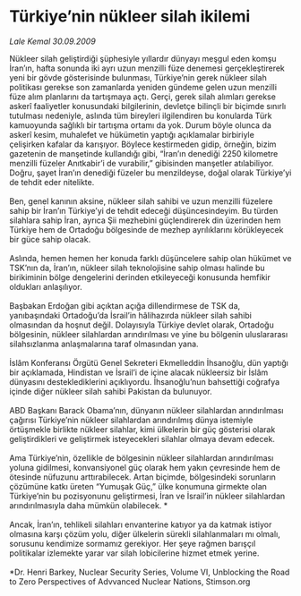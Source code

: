 # Türkiye’nin nükleer silah ikilemi

*Lale Kemal 30.09.2009*

<div class="taraf_structure_2col_1zq">
<div class="margen_n">



 <p>Nükleer silah geliştirdiği şüphesiyle yıllardır dünyayı meşgul eden komşu İran’ın, hafta sonunda iki ayrı uzun menzilli füze denemesi gerçekleştirerek yeni bir gövde gösterisinde bulunması, Türkiye’nin gerek nükleer silah politikası gerekse son zamanlarda yeniden gündeme gelen uzun menzilli füze alım planlarını da tartışmaya açtı. Gerçi, gerek silah alımları gerekse askerî faaliyetler konusundaki bilgilerinin, devletçe bilinçli bir biçimde sınırlı tutulması nedeniyle, aslında tüm bireyleri ilgilendiren bu konularda Türk kamuoyunda sağlıklı bir tartışma ortamı da yok. Durum böyle olunca da askerî kesim, muhalefet ve hükümetin yaptığı açıklamalar birbiriyle çelişirken kafalar da karışıyor. Böylece kestirmeden gidip, örneğin, bizim gazetenin de manşetinde kullandığı gibi, “İran’ın denediği 2250 kilometre menzilli füzeler Anıtkabir’i de vurabilir,” gibisinden manşetler atılabiliyor. Doğru, şayet İran’ın denediği füzeler bu menzildeyse, doğal olarak Türkiye’yi de tehdit eder nitelikte. <br/><br/>Ben, genel kanının aksine, nükleer silah sahibi ve uzun menzilli füzelere sahip bir İran’ın Türkiye’yi de tehdit edeceği düşüncesindeyim. Bu türden silahlara sahip İran, ayrıca Şii mezhebini güçlendirerek din üzerinden hem Türkiye hem de Ortadoğu bölgesinde de mezhep ayrılıklarını körükleyecek bir güce sahip olacak. <br/><br/>Aslında, hemen hemen her konuda farklı düşüncelere sahip olan hükümet ve TSK’nın da, İran’ın, nükleer silah teknolojisine sahip olması halinde bu birikiminin bölge dengelerini derinden etkileyeceği konusunda hemfikir oldukları anlaşılıyor. <br/><br/>Başbakan Erdoğan gibi açıktan açığa dillendirmese de TSK da, yanıbaşındaki Ortadoğu’da İsrail’in hâlihazırda nükleer silah sahibi olmasından da hoşnut değil. Dolayısıyla Türkiye devlet olarak, Ortadoğu bölgesinin, nükleer silahlardan arındırılması ve yine bu bölgenin uluslararası silahsızlanma anlaşmalarına taraf olmasından yana. <br/><br/>İslâm Konferansı Örgütü Genel Sekreteri Ekmelleddin İhsanoğlu, dün yaptığı bir açıklamada, Hindistan ve İsrail’i de içine alacak nükleersiz bir İslâm dünyasını desteklediklerini açıklıyordu. İhsanoğlu’nun bahsettiği coğrafya içinde diğer nükleer silah sahibi Pakistan da bulunuyor. <br/><br/>ABD Başkanı Barack Obama’nın, dünyanın nükleer silahlardan arındırılması çağırısı Türkiye’nin nükleer silahlardan arındırılmış dünya istemiyle örtüşmekle birlikte nükleer silahlar, kimi ülkelerin bir güç gösterisi olarak geliştirdikleri ve geliştirmek isteyecekleri silahlar olmaya devam edecek. <br/><br/>Ama Türkiye’nin, özellikle de bölgesinin nükleer silahlardan arındırılması yoluna gidilmesi, konvansiyonel güç olarak hem yakın çevresinde hem de ötesinde nüfuzunu arttırabilecek. Artan biçimde, bölgesindeki sorunların çözümüne katkı üreten “Yumuşak Güç,” ülke konumuna girmekte olan Türkiye’nin bu pozisyonunu geliştirmesi, İran ve İsrail’in nükleer silahlardan arındırılmasıyla daha mümkün olabilecek. * <br/><br/>Ancak, İran’ın, tehlikeli silahları envanterine katıyor ya da katmak istiyor olmasına karşı çözüm yolu, diğer ülkelerin sürekli silahlanmaları mı olmalı, sorusunu kendimize sormamız gerekiyor. Her şeye rağmen barışçıl politikalar izlemekte yarar var silah lobicilerine hizmet etmek yerine. <br/><br/>*Dr. Henri Barkey, Nuclear Security Series, Volume VI, Unblocking the Road to Zero Perspectives of Advvanced Nuclear Nations, Stimson.org</p>
<br/>
<br/>
<br/>



<br/>


<div id="taraf_not">
</div>

</div>


</div>
